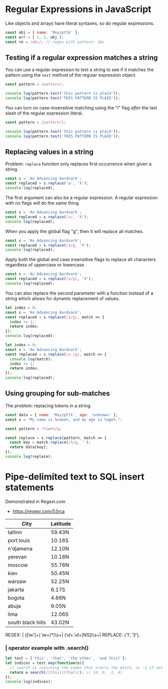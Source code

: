 # Regular Expressions in JavaScript

Like objects and arrays have literal syntaxes, so do regular expressions.

```js
const obj = { name: 'Mxyzptlk' };
const arr = [ 1, 2, obj ];
const re = /abc/; // regex with pattern: abc
```

## Testing if a regular expression matches a string

You can use a regular expression to test a string to see if it matches the
pattern using the `test` method of the regular expression object.

```js
const pattern = /pattern/;

console.log(pattern.test('this pattern is plaid'));
console.log(pattern.test('THIS PATTERN IS PLAID'));
```

You can turn on case-insensitive matching using the "i" flag _after_ the last
slash of the regular expression literal.

```js
const pattern = /pattern/i;

console.log(pattern.test('this pattern is plaid'));
console.log(pattern.test('THIS PATTERN IS PLAID'));
```

## Replacing values in a string

Problem: `replace` function only replaces first occurrence when given a string

```js
const s = 'An Advancing Aardvark';
const replaced = s.replace('a', 'X');
console.log(replaced);
```

The first argument can also be a regular expression. A regular expression with
no flags will do the same thing.


```js
const s = 'An Advancing Aardvark';
const replaced = s.replace(/a/, 'X');
console.log(replaced);
```

When you apply the global flag "g", then it will replace all matches.

```js
const s = 'An Advancing Aardvark';
const replaced = s.replace(/a/g, 'X');
console.log(replaced);
```

Apply both the global and case insensitive flags to replace all characters
regardless of uppercase or lowercase.

```js
const s = 'An Advancing Aardvark';
const replaced = s.replace(/a/gi, 'X');
console.log(replaced);
```

You can also replace the second parameter with a function instead of a string
which allows for dynamic replacement of values.

```js
let index = 0;
const s = 'An Advancing Aardvark';
const replaced = s.replace(/a/gi, match => {
  index += 1;
  return index;
});
console.log(replaced);
```

```js
let index = 0;
const s = 'An Advancing Aardvark';
const replaced = s.replace(/a./gi, match => {
  console.log(match);
  index += 1;
  return index;
});
console.log(replaced);
```

## Using grouping for sub-matches

The problem: replacing tokens in a string.

```js
const data = { name: 'Mxyzptlk', age: 'unknown' };
const s = "My name is %name%, and my age is %age%.";

const pattern = /%\w+%/g;

const replace = s.replace(pattern, match => {
  const key = match.replace(/%/g, '');
  return data[key];
});
console.log(replace);
```

# Pipe-delimited text to SQL insert statements

Demonstrated in Regexr.com
* https://regexr.com/53rca

| City              | Latitude |
|-------------------|----------|
| tallinn           | 59.43N   |
| port louis        | 10.16S   |
| n'djamena         | 12.10N   |
| yerevan           | 10.18N   |
| moscow            | 55.76N   |
| kiev              | 50.45N   |
| warsaw            | 52.25N   |
| jakarta           | 6.17S    |
| bogota            | 4.66N    |
| abuja             | 9.05N    |
| lima              | 12.06S   |
| south black hills | 43.02N   |

REGEX: \| ([\w']+( \w+)*)\s+\| (\d+\.\d+[NS])\s+\|
REPLACE: ('$1', '$3'),


### | operator example with .search()
```javascript
let test = ['this', 'that', 'the other', 'and this?'];
let indices = test.map(function(e){
  // search is returning the index that starts the match, or -1 if not found
  return e.search(/(this)|(that)/); // [0, 0, -1, 4]
});
console.log(indices); 
```